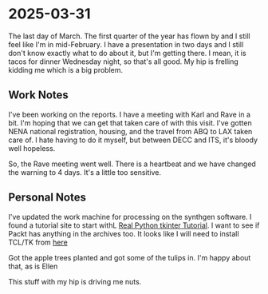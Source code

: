 # 2025-03-31

The last day of March. The first quarter of the year has flown by and I still feel like I'm in mid-February. I have a presentation in two days and I still don't know exactly what to do about it, but I'm getting there. I mean, it is tacos for dinner Wednesday night, so that's all good. My hip is frelling kidding me which is a big problem.

## Work Notes

I've been working on the reports. I have a meeting with Karl and Rave in a bit. I'm hoping that we can get that taken care of with this visit. I've gotten NENA national registration, housing, and the travel from ABQ to LAX taken care of. I hate having to do it myself, but between DECC and ITS, it's bloody well hopeless.

So, the Rave meeting went well. There is a heartbeat and we have changed the warning to 4 days. It's a little too sensitive.

## Personal Notes

I've updated the work machine for processing on the synthgen software. I found a tutorial site to start withL [Real Python tkinter Tutorial](https://realpython.com/python-gui-tkinter/). I want to see if Packt has anything in the archives too. It looks like I will need to install TCL/TK from [here](https://realpython.com/python-gui-tkinter/)

Got the apple trees planted and got some of the tulips in.  I'm happy about that, as is Ellen

This stuff with my hip is driving me nuts. 
